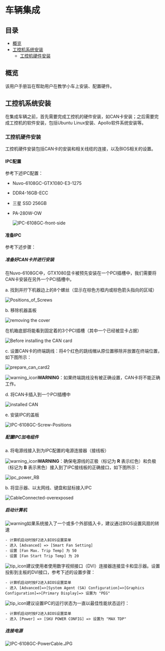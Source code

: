 车辆集成
===================

## 目录
      
 - [概览](#概览)
 - [工控机系统安装](#工控机系统安装)
    - [工控机硬件安装](#工控机硬件安装)

## 概览

该用户手册旨在帮助用户在教学小车上安装、配置硬件。

## 工控机系统安装

在集成车辆之前，首先需要完成工控机的硬件安装，如CAN卡安装；之后需要完成工控机的软件安装，包括Ubuntu Linux安装、Apollo软件系统安装等。

### 工控机硬件安装

工控机硬件安装包括CAN卡的安装和相关线缆的连接，以及BIOS相关的设置。

#### IPC配置

参考下述IPC配置：

- Nuvo-6108GC-GTX1080-E3-1275

- DDR4-16GB-ECC

- 三星 SSD 256GB

- PA-280W-OW

  ![IPC-6108GC-front-side](../images/ipc_hardware_before_cover.jpeg)
  
#### 准备IPC

参考下述步骤：

##### 准备好CAN卡并进行安装
在Nuvo-6108GC中，GTX1080显卡被预先安装在一个PCI插槽中，我们需要将CAN卡安装在另外一个PCI插槽中。

   a. 找到并拧下机器边上的8个螺丝（显示在棕色方框内或棕色箭头指向的区域）

   ![Positions_of_Screws](../images/ipc_hardware_cover1.png)

   b. 移除机器盖板

   ![removing the cover](../images/ipc_hardware_cover2.jpeg)

   在机箱底部将能看到固定着的3个PCI插槽（其中一个已经被显卡占据）
   
  ![Before installing the CAN card](../images/ipc_hardware_slot1.png)
  
   c. 设置CAN卡的终端跳线：将4个红色的跳线帽从原位置移除并放置在终端位置，如下图所示：

   ![prepare_can_card2](../images/ipc_hardware_slot2.png)

   ![warning_icon](../images/warning_icon.png)**WARNING**：如果终端跳线没有被正确设置，CAN卡将不能正确工作。

   d. 将CAN卡插入到一个PCI插槽中

   ![installed CAN](../images/ipc_hardware_slot3.png)

   e. 安装IPC的盖板
    
   ![IPC-6108GC-Screw-Positions](../images/ipc_hardware_after_cover.png)

##### 配置IPC加电组件

   a. 将电源线接入到为IPC配置的电源连接器（接线板）
   
   ![warning_icon](../images/warning_icon.png)**WARNING**：确保电源线的正极（标记为 **R** 表示红色）和负极（标记为 **B** 表示黑色）接入到了IPC接线板的正确接口，如下图所示：

   ![ipc_power_RB](../images/ipc_hardware_rb.png)
   
   b. 将显示器、以太网线、键盘和鼠标接入IPC
   
   ![CableConnected-overexposed](../images/ipc_hardware_connection.png)
  
##### 启动计算机

![warning](../images/warning_icon.png)如果系统接入了一个或多个外部插入卡，建议通过BIOS设置风扇的转速

```
- 计算机启动时按F2进入BIOS设置菜单
- 进入 [Advanced] => [Smart Fan Setting]
- 设置 [Fan Max. Trip Temp] 为 50
- 设置 [Fan Start Trip Temp] 为 20
```

![tip_icon](../images/tip_icon.png)建议使用者使用数字视频接口（DVI）连接器连接显卡和显示器。设置投影到主板的DVI接口，参考下述的设置步骤：

```
- 计算机启动时按F2进入BIOS设置菜单
- 进入 [Advanced]=>[System Agent (SA) Configuration]=>[Graphics Configuration]=>[Primary Display]=> 设置为 "PEG"
```

![tip_icon](../images/tip_icon.png)建议设置IPC的运行状态为一直以最佳性能状态运行：

```
- 计算机启动时按F2进入BIOS设置菜单
- 进入 [Power] => [SKU POWER CONFIG] => 设置为 "MAX TDP"
```

##### 连接电源

![IPC-6108GC-PowerCable.JPG](../images/ipc_hardware_power_on.jpeg)